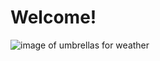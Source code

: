 # Welcome!

![image of umbrellas for weather](https://user-images.githubusercontent.com/55456375/70283411-3de5a600-177e-11ea-93bc-493138a52541.png)
